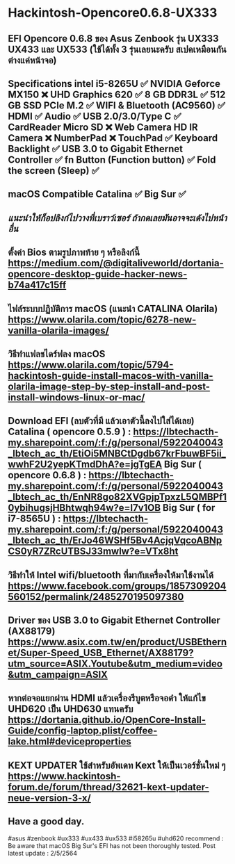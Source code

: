 # Hackintosh-Opencore0.6.8-UX333

EFI Opencore 0.6.8 ของ Asus Zenbook
รุ่น UX333 UX433 และ UX533
(ใช้ได้ทั้ง 3 รุ่นเลยนะครับ สเปคเหมือนกัน ต่างแค่หน้าจอ)
-
Specifications
intel i5-8265U ✅
NVIDIA Geforce MX150 ❌
UHD Graphics 620 ✅
8 GB DDR3L ✅
512 GB SSD PCIe M.2 ✅
WIFI & Bluetooth (AC9560) ✅
HDMI ✅
Audio ✅
USB 2.0/3.0/Type C ✅
CardReader Micro SD ❌
Web Camera HD IR Camera ❌
NumberPad ❌
TouchPad ✅
Keyboard Backlight ✅ 
USB 3.0 to Gigabit Ethernet Controller ✅ 
fn Button (Function button) ✅ 
Fold the screen (Sleep) ✅
-
macOS Compatible
Catalina ✅ 
Big Sur ✅ 
-
*แนะนำให้ก็อปลิงก์ไปวางที่เบราว์เซอร์ ถ้ากดเลยมันอาจจะเด้งไปหน้าอื่น*
-
ตั้งค่า Bios ตามรูปภาพท้าย ๆ หรือลิงก์นี้ 
https://medium.com/@digitaliveworld/dortania-opencore-desktop-guide-hacker-news-b74a417c15ff
-
ไฟล์ระบบปฏิบัติการ macOS (แนะนำ CATALINA Olarila)
https://www.olarila.com/topic/6278-new-vanilla-olarila-images/
-
วิธีทำแฟลชไดร์ฟลง macOS
https://www.olarila.com/topic/5794-hackintosh-guide-install-macos-with-vanilla-olarila-image-step-by-step-install-and-post-install-windows-linux-or-mac/
-
Download EFI (ลบตัวที่มี แล้วเอาตัวนี้ลงไปใส่ได้เลย)
Catalina ( opencore 0.5.9 ) : https://lbtechacth-my.sharepoint.com/:f:/g/personal/5922040043_lbtech_ac_th/EtiOi5MNBCtDgdb67krFbuwBF5ii_wwhF2U2yepKTmdDhA?e=jgTgEA
Big Sur ( opencore 0.6.8 ) :  https://lbtechacth-my.sharepoint.com/:f:/g/personal/5922040043_lbtech_ac_th/EnNR8go82XVGpjpTpxzL5QMBPf10ybihugsjHBhtwqh94w?e=l7v1OB
Big Sur ( for i7-8565U ) : https://lbtechacth-my.sharepoint.com/:f:/g/personal/5922040043_lbtech_ac_th/ErJo46WSHf5Bv4AcjqVqcoABNpCS0yR7ZRcUTBSJ33mwlw?e=VTx8ht
-
วิธีทำให้ Intel wifi/bluetooth ที่มากับเครื่องให้มาใช้งานได้
https://www.facebook.com/groups/1857309204560152/permalink/2485270195097380
-
Driver ของ USB 3.0 to Gigabit Ethernet Controller (AX88179) 
https://www.asix.com.tw/en/product/USBEthernet/Super-Speed_USB_Ethernet/AX88179?utm_source=ASIX.Youtube&utm_medium=video&utm_campaign=ASIX
-
หากต่อจอแยกผ่าน HDMI แล้วเครื่องรีบูตหรือจอดำ
ให้แก้ไข UHD620 เป็น UHD630 แทนครับ
https://dortania.github.io/OpenCore-Install-Guide/config-laptop.plist/coffee-lake.html#deviceproperties
-
KEXT UPDATER ใช้สำหรับอัพเดท Kext ให้เป็นเวอร์ชั่นใหม่ ๆ
https://www.hackintosh-forum.de/forum/thread/32621-kext-updater-neue-version-3-x/
-
Have a good day.
-
#asus #zenbook #ux333 #ux433 #ux533 #i58265u #uhd620
recommend : Be aware that macOS Big Sur's EFI has not been thoroughly tested.
Post latest update : 2/5/2564
